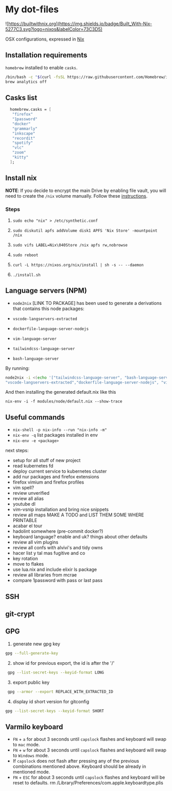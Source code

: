 # My dot-files


![https://builtwithnix.org](https://img.shields.io/badge/Built_With-Nix-5277C3.svg?logo=nixos&labelColor=73C3D5)

OSX configurations, expressed in [Nix](https://nixos.org/nix)

## Installation requirements

`homebrew` installed to enable `casks`.

```bash
/bin/bash -c "$(curl -fsSL https://raw.githubusercontent.com/Homebrew/install/HEAD/install.sh)"
brew analytics off
```

## Casks list

```nix
  homebrew.casks = [
   "firefox"
   "1password"
   "docker"
   "grammarly"
   "inkscape"
   "recordit"
   "spotify"
   "vlc"
   "zoom"
   "kitty"
  ];
```


## Install nix

**NOTE**: If you decide to encrypt the main Drive by enabling file vault, you will need to create the `/nix` volume manually. Follow these [instructions](https://nixos.org/manual/nix/stable/#sect-macos-installation-recommended-notes).

### Steps

1) `sudo echo "nix" > /etc/synthetic.conf`

2) `sudo diskutil apfs addVolume disk1 APFS 'Nix Store' -mountpoint /nix`

3) `sudo vifs LABEL=Nix\040Store /nix apfs rw,nobrowse`

4) `sudo reboot`

5) `curl -L https://nixos.org/nix/install | sh -s -- --daemon`

6) `./install.sh`


## Language servers (NPM)

* `node2nix` [LINK TO PACKAGE] has been used to generate a derivations that contains
this node packages:

* `vscode-langservers-extracted`
* `dockerfile-language-server-nodejs`
* `vim-language-server`
* `tailwindcss-language-server`
* `bash-language-server`

By running:

```bash
node2nix -i <(echo '["tailwindcss-language-server", "bash-language-server", \
"vscode-langservers-extracted","dockerfile-language-server-nodejs", "vim-language-server"]')
```

And then installing the generated default.nix like this

`nix-env -i -f modules/node/default.nix --show-trace`

## Useful commands

* `nix-shell -p nix-info --run "nix-info -m"`
* `nix-env -q` list packages installed in env
* `nix-env -e <package>`

next steps:
- setup for all stuff of new project
- read kubernetes fd
- deploy current service to kubernetes cluster
- add nur packages and firefox extensions
- firefox vimium and firefox profiles
- vim spell?
- review unverified
- review all alias
- youtube dl
- vim-vsnip installation and bring nice snippets
- review all maps MAKE A TODO and LIST THEM SOME WHERE PRINTABLE
- acabar el tour
- hadolint somewhere (pre-commit docker?)
- keyboard language? enable and uk? things about other defaults
- review all vim plugins
- review all confs with alvivi's and tidy owns
- hacer list y tal mas fugitive and co
- key rotation
- move to flakes
- use lua.nix and include elixir ls package
- review all libraries from mcrae
- compare 1password with pass or last pass

## SSH

## git-crypt

## GPG

1) generate new gpg key

```bash
gpg --full-generate-key
```

2) show id for previous export, the id is after the '/'

```bash
 gpg --list-secret-keys --keyid-format LONG
```

3) export public key

```bash
 gpg --armor --export REPLACE_WITH_EXTRACTED_ID
```

4) display id short version for gitconfig

```bash
gpg --list-secret-keys --keyid-format SHORT
```

## Varmilo keyboard

* `FN` + `a` for about 3 seconds until `capslock` flashes and keyboard will swap to `mac` mode.
* `FN` + `w` for about 3 seconds until `capslock` flashes and keyboard will swap to `Windows` mode.
* If `capslock` does not flash after pressing any of the previous combinations mentioned above. Keyboard
should be already in mentioned mode.
* `FN` + `ESC` for about 3 seconds until `capslock` flashes and keyboard will be reset to defaults.
rm /Library/Preferences/com.apple.keyboardtype.plis
